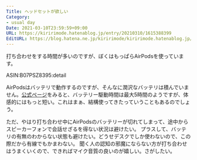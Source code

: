 ```yaml
---
Title: ヘッドセットが欲しい
Category:
- usual day
Date: 2021-03-10T23:59:59+09:00
URL: https://kiririmode.hatenablog.jp/entry/20210310/1615388399
EditURL: https://blog.hatena.ne.jp/kiririmode/kiririmode.hatenablog.jp/atom/entry/26006613703017639
---
```


打ち合わせをする時間が多いのですが、ぼくはもっぱらAirPodsを使っています。

ASIN:B07PSZ8395:detail

AirPodsはバッテリで動作するのですが、そんなに潤沢なバッテリは積んでいません。[公式ページ](https://www.apple.com/jp/airpods/)をみると、バッテリー駆動時間は最大5時間のようですが、体感的にはもっと短い。これはまぁ、結構使ってきたっていうこともあるのでしょう。

ただ、やはり打ち合わせ中にAirPodsのバッテリーが切れてしまって、途中からスピーカーフォンで会話せざるを得ない状況は避けたい。
プラスして、バッテリの有無のわからない状態も避けたい。どうせデスクでしか使わないので、この際だから有線でもかまわない。
聞く人の認知の邪魔にならない方が打ち合わせはうまくいくので、できればマイク音質の良いのが嬉しい。さがしたい。

